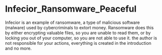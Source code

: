 # Infecior_Ransomware_Peaceful
Infecior is an example of ransomware, a type of malicious software (malware) used by cybercriminals to extort money. Ransomware does this by either encrypting valuable files, so you are unable to read them, or by locking you out of your computer, so you are not able to use it. the author is not responsible for your actions, everything is created in the introduction and no more.
